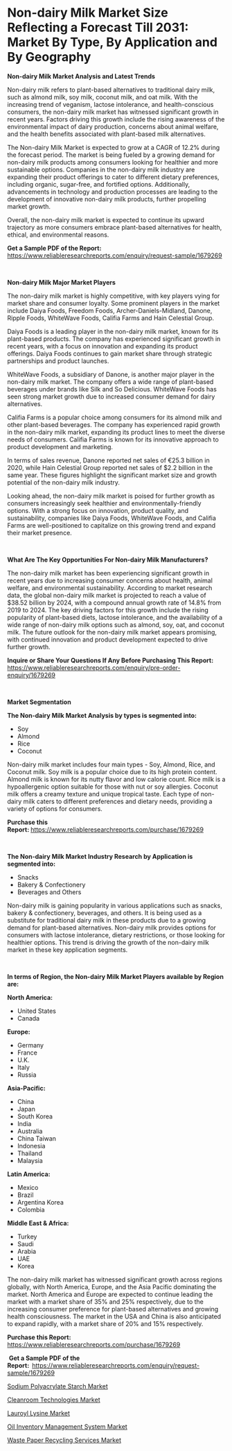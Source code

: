 <p><h1>Non-dairy Milk Market Size Reflecting a Forecast Till 2031: Market By Type, By Application and By Geography</h1></p><p><strong>Non-dairy Milk Market Analysis and Latest Trends</strong></p>
<p><p>Non-dairy milk refers to plant-based alternatives to traditional dairy milk, such as almond milk, soy milk, coconut milk, and oat milk. With the increasing trend of veganism, lactose intolerance, and health-conscious consumers, the non-dairy milk market has witnessed significant growth in recent years. Factors driving this growth include the rising awareness of the environmental impact of dairy production, concerns about animal welfare, and the health benefits associated with plant-based milk alternatives.</p><p>The Non-dairy Milk Market is expected to grow at a CAGR of 12.2% during the forecast period. The market is being fueled by a growing demand for non-dairy milk products among consumers looking for healthier and more sustainable options. Companies in the non-dairy milk industry are expanding their product offerings to cater to different dietary preferences, including organic, sugar-free, and fortified options. Additionally, advancements in technology and production processes are leading to the development of innovative non-dairy milk products, further propelling market growth.</p><p>Overall, the non-dairy milk market is expected to continue its upward trajectory as more consumers embrace plant-based alternatives for health, ethical, and environmental reasons.</p></p>
<p><strong>Get a Sample PDF of the Report:&nbsp;</strong> <a href="https://www.reliableresearchreports.com/enquiry/request-sample/1679269">https://www.reliableresearchreports.com/enquiry/request-sample/1679269</a></p>
<p>&nbsp;</p>
<p><strong>Non-dairy Milk Major Market Players</strong></p>
<p><p>The non-dairy milk market is highly competitive, with key players vying for market share and consumer loyalty. Some prominent players in the market include Daiya Foods, Freedom Foods, Archer-Daniels-Midland, Danone, Ripple Foods, WhiteWave Foods, Califia Farms and Hain Celestial Group.</p><p>Daiya Foods is a leading player in the non-dairy milk market, known for its plant-based products. The company has experienced significant growth in recent years, with a focus on innovation and expanding its product offerings. Daiya Foods continues to gain market share through strategic partnerships and product launches.</p><p>WhiteWave Foods, a subsidiary of Danone, is another major player in the non-dairy milk market. The company offers a wide range of plant-based beverages under brands like Silk and So Delicious. WhiteWave Foods has seen strong market growth due to increased consumer demand for dairy alternatives.</p><p>Califia Farms is a popular choice among consumers for its almond milk and other plant-based beverages. The company has experienced rapid growth in the non-dairy milk market, expanding its product lines to meet the diverse needs of consumers. Califia Farms is known for its innovative approach to product development and marketing.</p><p>In terms of sales revenue, Danone reported net sales of €25.3 billion in 2020, while Hain Celestial Group reported net sales of $2.2 billion in the same year. These figures highlight the significant market size and growth potential of the non-dairy milk industry.</p><p>Looking ahead, the non-dairy milk market is poised for further growth as consumers increasingly seek healthier and environmentally-friendly options. With a strong focus on innovation, product quality, and sustainability, companies like Daiya Foods, WhiteWave Foods, and Califia Farms are well-positioned to capitalize on this growing trend and expand their market presence.</p></p>
<p>&nbsp;</p>
<p><strong>What Are The Key Opportunities For Non-dairy Milk Manufacturers?</strong></p>
<p><p>The non-dairy milk market has been experiencing significant growth in recent years due to increasing consumer concerns about health, animal welfare, and environmental sustainability. According to market research data, the global non-dairy milk market is projected to reach a value of $38.52 billion by 2024, with a compound annual growth rate of 14.8% from 2019 to 2024. The key driving factors for this growth include the rising popularity of plant-based diets, lactose intolerance, and the availability of a wide range of non-dairy milk options such as almond, soy, oat, and coconut milk. The future outlook for the non-dairy milk market appears promising, with continued innovation and product development expected to drive further growth.</p></p>
<p><strong>Inquire or Share Your Questions If Any Before Purchasing This Report:</strong> <a href="https://www.reliableresearchreports.com/enquiry/pre-order-enquiry/1679269">https://www.reliableresearchreports.com/enquiry/pre-order-enquiry/1679269</a></p>
<p>&nbsp;</p>
<p><strong>Market Segmentation</strong></p>
<p><strong>The Non-dairy Milk Market Analysis by types is segmented into:</strong></p>
<p><ul><li>Soy</li><li>Almond</li><li>Rice</li><li>Coconut</li></ul></p>
<p><p>Non-dairy milk market includes four main types - Soy, Almond, Rice, and Coconut milk. Soy milk is a popular choice due to its high protein content. Almond milk is known for its nutty flavor and low calorie count. Rice milk is a hypoallergenic option suitable for those with nut or soy allergies. Coconut milk offers a creamy texture and unique tropical taste. Each type of non-dairy milk caters to different preferences and dietary needs, providing a variety of options for consumers.</p></p>
<p><strong>Purchase this Report:&nbsp;</strong><a href="https://www.reliableresearchreports.com/purchase/1679269">https://www.reliableresearchreports.com/purchase/1679269</a></p>
<p>&nbsp;</p>
<p><strong>The Non-dairy Milk Market Industry Research by Application is segmented into:</strong></p>
<p><ul><li>Snacks</li><li>Bakery & Confectionery</li><li>Beverages and Others</li></ul></p>
<p><p>Non-dairy milk is gaining popularity in various applications such as snacks, bakery & confectionery, beverages, and others. It is being used as a substitute for traditional dairy milk in these products due to a growing demand for plant-based alternatives. Non-dairy milk provides options for consumers with lactose intolerance, dietary restrictions, or those looking for healthier options. This trend is driving the growth of the non-dairy milk market in these key application segments.</p></p>
<p>&nbsp;</p>
<p><strong>In terms of Region, the Non-dairy Milk Market Players available by Region are:</strong></p>
<p>
    <p> <strong> North America: </strong>
        <ul>
            <li>United States</li>
            <li>Canada</li>
        </ul>
        </p> 
    <p> <strong> Europe: </strong>
        <ul>
            <li>Germany</li>
            <li>France</li>
            <li>U.K.</li>
            <li>Italy</li>
            <li>Russia</li>
        </ul>
        </p> 
    <p> <strong> Asia-Pacific: </strong>
        <ul>
            <li>China</li>
            <li>Japan</li>
            <li>South Korea</li>
            <li>India</li>
            <li>Australia</li>
            <li>China Taiwan</li>
            <li>Indonesia</li>
            <li>Thailand</li>
            <li>Malaysia</li>
        </ul>
        </p> 
    <p> <strong> Latin America: </strong>
        <ul>
            <li>Mexico</li>
            <li>Brazil</li>
            <li>Argentina Korea</li>
            <li>Colombia</li>
        </ul>
        </p> 
    <p> <strong> Middle East & Africa: </strong>
        <ul>
            <li>Turkey</li>
            <li>Saudi</li>
            <li>Arabia</li>
            <li>UAE</li>
            <li>Korea</li>
        </ul>
    </p>
    </p>
<p><p>The non-dairy milk market has witnessed significant growth across regions globally, with North America, Europe, and the Asia Pacific dominating the market. North America and Europe are expected to continue leading the market with a market share of 35% and 25% respectively, due to the increasing consumer preference for plant-based alternatives and growing health consciousness. The market in the USA and China is also anticipated to expand rapidly, with a market share of 20% and 15% respectively.</p></p>
<p><strong>Purchase this Report: </strong><a href="https://www.reliableresearchreports.com/purchase/1679269">https://www.reliableresearchreports.com/purchase/1679269</a></p>
<p>&nbsp;<strong>Get a Sample PDF of the Report:&nbsp;&nbsp;</strong><a href="https://www.reliableresearchreports.com/enquiry/request-sample/1679269">https://www.reliableresearchreports.com/enquiry/request-sample/1679269</a></p>
<p><strong></strong></p>
<p><p><a href="https://github.com/santosh758595/Market-Research-Report-List-3/blob/main/sodium-polyacrylate-starch-market.md">Sodium Polyacrylate Starch Market</a></p><p><a href="https://medium.com/@loretashyti01/cleanroom-technologies-market-insights-into-market-cagr-market-trends-and-growth-strategies-c5b617304470">Cleanroom Technologies Market</a></p><p><a href="https://github.com/elizabethdagraca/Market-Research-Report-List-2/blob/main/lauroyl-lysine-market.md">Lauroyl Lysine Market</a></p><p><a href="https://issuu.com/reportprime-2/docs/oil-inventory-management-system-market-size-2030.p">Oil Inventory Management System Market</a></p><p><a href="https://issuu.com/reportprime-2/docs/waste-paper-recycling-services-market-size-2030.pp">Waste Paper Recycling Services Market</a></p></p>